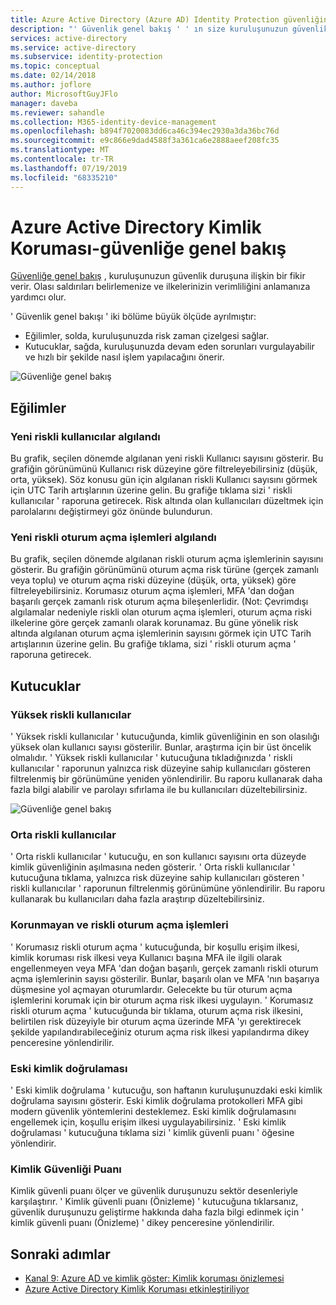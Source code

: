 ```yaml
---
title: Azure Active Directory (Azure AD) Identity Protection güvenliğine genel bakış | Microsoft Docs
description: "' Güvenlik genel bakış ' ' ın size kuruluşunuzun güvenlik duruşuna ilişkin bir Öngörüler nasıl sağladığını öğrenin."
services: active-directory
ms.service: active-directory
ms.subservice: identity-protection
ms.topic: conceptual
ms.date: 02/14/2018
ms.author: joflore
author: MicrosoftGuyJFlo
manager: daveba
ms.reviewer: sahandle
ms.collection: M365-identity-device-management
ms.openlocfilehash: b894f7020083dd6ca46c394ec2930a3da36bc76d
ms.sourcegitcommit: e9c866e9dad4588f3a361ca6e2888aeef208fc35
ms.translationtype: MT
ms.contentlocale: tr-TR
ms.lasthandoff: 07/19/2019
ms.locfileid: "68335210"
---
```

# <a name="azure-active-directory-identity-protection---security-overview"></a>Azure Active Directory Kimlik Koruması-güvenliğe genel bakış

[Güvenliğe genel bakış](https://aka.ms/IdentityProtectionRefresh) , kuruluşunuzun güvenlik duruşuna ilişkin bir fikir verir. Olası saldırıları belirlemenize ve ilkelerinizin verimliliğini anlamanıza yardımcı olur.

' Güvenlik genel bakışı ' iki bölüme büyük ölçüde ayrılmıştır:

- Eğilimler, solda, kuruluşunuzda risk zaman çizelgesi sağlar.
- Kutucuklar, sağda, kuruluşunuzda devam eden sorunları vurgulayabilir ve hızlı bir şekilde nasıl işlem yapılacağını önerir.

![Güvenliğe genel bakış](./media/security-overview/01.png)
  
## <a name="trends"></a>Eğilimler

### <a name="new-risky-users-detected"></a>Yeni riskli kullanıcılar algılandı

Bu grafik, seçilen dönemde algılanan yeni riskli Kullanıcı sayısını gösterir. Bu grafiğin görünümünü Kullanıcı risk düzeyine göre filtreleyebilirsiniz (düşük, orta, yüksek). Söz konusu gün için algılanan riskli Kullanıcı sayısını görmek için UTC Tarih artışlarının üzerine gelin. Bu grafiğe tıklama sizi ' riskli kullanıcılar ' raporuna getirecek. Risk altında olan kullanıcıları düzeltmek için parolalarını değiştirmeyi göz önünde bulundurun.

### <a name="new-risky-sign-ins-detected"></a>Yeni riskli oturum açma işlemleri algılandı

Bu grafik, seçilen dönemde algılanan riskli oturum açma işlemlerinin sayısını gösterir. Bu grafiğin görünümünü oturum açma risk türüne (gerçek zamanlı veya toplu) ve oturum açma riski düzeyine (düşük, orta, yüksek) göre filtreleyebilirsiniz. Korumasız oturum açma işlemleri, MFA 'dan doğan başarılı gerçek zamanlı risk oturum açma bileşenlerlidir. (Not: Çevrimdışı algılamalar nedeniyle riskli olan oturum açma işlemleri, oturum açma riski ilkelerine göre gerçek zamanlı olarak korunamaz. Bu güne yönelik risk altında algılanan oturum açma işlemlerinin sayısını görmek için UTC Tarih artışlarının üzerine gelin. Bu grafiğe tıklama, sizi ' riskli oturum açma ' raporuna getirecek.

## <a name="tiles"></a>Kutucuklar
 
### <a name="high-risk-users"></a>Yüksek riskli kullanıcılar

' Yüksek riskli kullanıcılar ' kutucuğunda, kimlik güvenliğinin en son olasılığı yüksek olan kullanıcı sayısı gösterilir. Bunlar, araştırma için bir üst öncelik olmalıdır. ' Yüksek riskli kullanıcılar ' kutucuğuna tıkladığınızda ' riskli kullanıcılar ' raporunun yalnızca risk düzeyine sahip kullanıcıları gösteren filtrelenmiş bir görünümüne yeniden yönlendirilir. Bu raporu kullanarak daha fazla bilgi alabilir ve parolayı sıfırlama ile bu kullanıcıları düzeltebilirsiniz.

![Güvenliğe genel bakış](./media/security-overview/02.png)

### <a name="medium-risk-users"></a>Orta riskli kullanıcılar
' Orta riskli kullanıcılar ' kutucuğu, en son kullanıcı sayısını orta düzeyde kimlik güvenliğinin aşılmasına neden gösterir. ' Orta riskli kullanıcılar ' kutucuğuna tıklama, yalnızca risk düzeyine sahip kullanıcıları gösteren ' riskli kullanıcılar ' raporunun filtrelenmiş görünümüne yönlendirilir. Bu raporu kullanarak bu kullanıcıları daha fazla araştırıp düzeltebilirsiniz.

### <a name="unprotected-risky-sign-ins"></a>Korunmayan ve riskli oturum açma işlemleri

' Korumasız riskli oturum açma ' kutucuğunda, bir koşullu erişim ilkesi, kimlik koruması risk ilkesi veya Kullanıcı başına MFA ile ilgili olarak engellenmeyen veya MFA 'dan doğan başarılı, gerçek zamanlı riskli oturum açma işlemlerinin sayısı gösterilir. Bunlar, başarılı olan ve MFA 'nın başarıya düşmesine yol açmayan oturumlardır. Gelecekte bu tür oturum açma işlemlerini korumak için bir oturum açma risk ilkesi uygulayın. ' Korumasız riskli oturum açma ' kutucuğunda bir tıklama, oturum açma risk ilkesini, belirtilen risk düzeyiyle bir oturum açma üzerinde MFA 'yı gerektirecek şekilde yapılandırabileceğiniz oturum açma risk ilkesi yapılandırma dikey penceresine yönlendirilir.

### <a name="legacy-authentication"></a>Eski kimlik doğrulaması

' Eski kimlik doğrulama ' kutucuğu, son haftanın kuruluşunuzdaki eski kimlik doğrulama sayısını gösterir. Eski kimlik doğrulama protokolleri MFA gibi modern güvenlik yöntemlerini desteklemez. Eski kimlik doğrulamasını engellemek için, koşullu erişim ilkesi uygulayabilirsiniz. ' Eski kimlik doğrulaması ' kutucuğuna tıklama sizi ' kimlik güvenli puanı ' öğesine yönlendirir.

### <a name="identity-secure-score"></a>Kimlik Güvenliği Puanı

Kimlik güvenli puanı ölçer ve güvenlik duruşunuzu sektör desenleriyle karşılaştırır. ' Kimlik güvenli puanı (Önizleme) ' kutucuğuna tıklarsanız, güvenlik duruşunuzu geliştirme hakkında daha fazla bilgi edinmek için ' kimlik güvenli puanı (Önizleme) ' dikey penceresine yönlendirilir.

## <a name="next-steps"></a>Sonraki adımlar

- [Kanal 9: Azure AD ve kimlik göster: Kimlik koruması önizlemesi](https://channel9.msdn.com/Series/Azure-AD-Identity/Azure-AD-and-Identity-Show-Identity-Protection-Preview)
- [Azure Active Directory Kimlik Koruması etkinleştiriliyor](enable.md)
